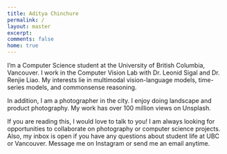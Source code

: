 ```yaml
---
title: Aditya Chinchure
permalink: /
layout: master
excerpt: 
comments: false
home: true
---
```


I’m a Computer Science student at the University of British Columbia, Vancouver. I work in the Computer Vision Lab with Dr. Leonid Sigal and Dr. Renjie Liao. My interests lie in multimodal vision-language models, time-series models, and commonsense reasoning. 

In addition, I am a photographer in the city. I enjoy doing landscape and product photography. My work has over 100 million views on Unsplash.

If you are reading this, I would love to talk to you! I am always looking for opportunities to collaborate on photography or computer science projects. Also, my inbox is open if you have any questions about student life at UBC or Vancouver. Message me on Instagram or send me an email anytime.


